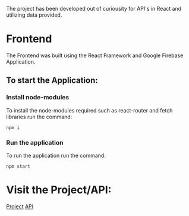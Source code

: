 The project has been developed out of curiousity for API's in React and utilizing data provided. 

# Frontend
The Frontend was built using the React Framework and Google Firebase Application.

## To start the Application:
### Install node-modules
To install the node-modules required such as react-router and fetch libraries run the command:

``` npm i ``` 
### Run the application
To run the application run the command:

``` npm start ``` 

# Visit the Project/API:
[Project](https://finnfilmen.firebaseapp.com/)
[API](http://www.omdbapi.com/)



